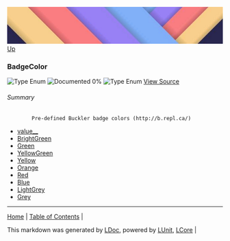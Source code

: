![](../Content/LDoc-banner-small.png "")
[Up](../LDoc.md)
### BadgeColor
![Type Enum ](http://b.repl.ca/v1/Type-Enum%20-lightgrey.png "") ![Documented 0%](http://b.repl.ca/v1/Documented-0%25-red.png "")
![Type Enum ](http://b.repl.ca/v1/Type-Enum%20-lightgrey.png "")
[View Source](../Markdown/GitHubMarkdown.cs)
###### Summary

            Pre-defined Buckler badge colors (http://b.repl.ca/)
            
 - [value__](BadgeColor_value__.md)
 - [BrightGreen](BadgeColor_BrightGreen.md)
 - [Green](BadgeColor_Green.md)
 - [YellowGreen](BadgeColor_YellowGreen.md)
 - [Yellow](BadgeColor_Yellow.md)
 - [Orange](BadgeColor_Orange.md)
 - [Red](BadgeColor_Red.md)
 - [Blue](BadgeColor_Blue.md)
 - [LightGrey](BadgeColor_LightGrey.md)
 - [Grey](BadgeColor_Grey.md)
---

[Home](../../README.md) | [Table of Contents](../../TableOfContents.md) | 


This markdown was generated by [LDoc](https://github.com/CodeSingularity/LDoc), powered by [LUnit](https://github.com/CodeSingularity/LUnit), [LCore](https://github.com/CodeSingularity/LCore) | 

